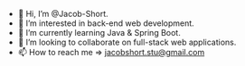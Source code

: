 - 👋 Hi, I’m @Jacob-Short.
- 👀 I’m interested in back-end web development.
- 🌱 I’m currently learning Java & Spring Boot.
- 💞️ I’m looking to collaborate on full-stack web applications.
- 📫 How to reach me => jacobshort.stu@gmail.com

<!---
Jacob-Short/Jacob-Short is a ✨ special ✨ repository because its `README.md` (this file) appears on your GitHub profile.
You can click the Preview link to take a look at your changes.
--->
